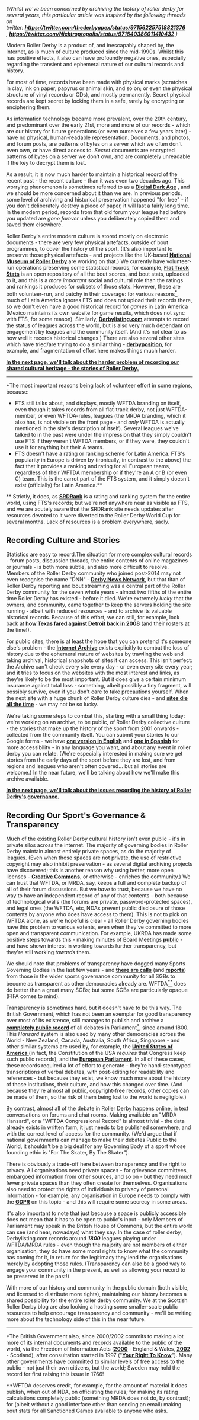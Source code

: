 <html><body><em>(Whilst we've been concerned by archiving the history of roller derby for several years, this particular article was inspired by the following threads on twitter: <a href="https://twitter.com/thederbyapex/status/971562257518821376"><strong>https://twitter.com/thederbyapex/status/971562257518821376</strong></a> , <a href="https://twitter.com/Nicktroptopolis/status/971840386011410432"><strong>https://twitter.com/Nicktroptopolis/status/971840386011410432</strong></a> )</em>

Modern Roller Derby is a product of, and inescapably shaped by, the Internet, as is much of culture produced since the mid-1990s. Whilst this has positive effects, it also can have profoundly negative ones, especially regarding the transient and ephemeral nature of our cultural records and history.

For most of time, records have been made with physical marks (scratches in clay, ink on paper, papyrus or animal skin, and so on; or even the physical structure of vinyl records or CDs), and mostly permanently. Secret physical records are kept secret by locking them in a safe, rarely by encrypting or enciphering them.

As information technology became more prevalent, over the 20th century, and predominant over the early 21st, more and more of our records - which are our history for future generations (or even ourselves a few years later) - have no physical, human-readable representation. Documents, and photos, and forum posts, are patterns of bytes on a server which we often don't even own, or have direct access to. <em>Secret</em> documents are encrypted patterns of bytes on a server we don't own, and are completely unreadable if the key to decrypt them is lost.

As a result, it is now much harder to maintain a historical record of the recent past - the recent culture - than it was even two decades ago. This worrying phenomenon is sometimes referred to as a <a href="https://en.wikipedia.org/wiki/Digital_dark_age"><strong>Digital Dark Age</strong></a> , and we should be more concerned about it than we are. In previous periods, some level of archiving and historical preservation happened "for free" - if you don't deliberately destroy a piece of paper, it will last a fairly long time. In the modern period, records from that old forum your league had before you updated are <em>gone forever</em> unless you deliberately copied them and saved them elsewhere.

Roller Derby's entire modern culture is stored mostly on electronic documents - there are very few physical artefacts, outside of bout programmes, to cover the history of the sport. (It's also important to preserve those physical artefacts - and projects like the UK-based <a href="http://nmrd.org.uk/"><strong>National Museum of Roller Derby</strong></a> are working on that.)
We currently have volunteer-run operations preserving some statistical records, for example, <a href="http://flattrackstats.com/"><strong>Flat Track Stats</strong></a> is an open repository of all the bout scores, and bout stats, uploaded to it, and this is a <em>more important</em> social and cultural role than the ratings and rankings it produces for subsets of those stats. However, these are both volunteer-run, and patchy in their coverage: for various reasons<a href="#footnotes"><sup><strong>*</strong></sup></a>, much of Latin America ignores FTS and does not upload their records there, so we don't even have a good historical record for <em>games</em> in Latin America (Mexico maintains its own website for game results, which does not sync with FTS, for some reason).
Similarly, <a href="http://derbylisting.com/word/"><strong>Derbylisting.com</strong></a> attempts to record the status of leagues across the world, but is also very much dependant on engagement by leagues and the community itself. (And it's not clear to us how well it records historical changes.) There are also several other sites which have tried/are trying to do a similar thing - <a href="https://derbyposition.com/en/"><strong>derbyposition</strong></a>, for example, and fragmentation of effort here makes things much harder.

<strong><a href="https://www.scottishrollerderbyblog.com/posts/2018/03/09/the-vanishing-history-of-roller-derby/2/">In the next page, we'll talk about the harder problem of recording our shared cultural heritage - the stories of Roller Derby.</a></strong>

<hr>

<a id="footnotes"></a>*The most important reasons being lack of volunteer effort in some regions, because:
<ul>
	<li>FTS still talks about, and displays, mostly WFTDA branding on itself, even though it takes records from all flat-track derby, not just WFTDA-member, or even WFTDA-rules, leagues (the MRDA branding, which it also has, is not visible on the front page - and <em>only</em> WFTDA is actually mentioned in the site's description of itself). Several leagues we've talked to in the past were under the impression that they simply couldn't use FTS if they weren't WFTDA members, or if they were, they couldn't use it for anything but their A teams.</li>
	<li>FTS doesn't have a rating or ranking scheme for Latin America. FTS's popularity in Europe is driven by (ironically, in contrast to the above) the fact that it provides a ranking and rating for all European teams, regardless of their WFTDA membership or if they're an A or B (or even C) team. This is the carrot part of the FTS system, and it simply doesn't exist (officially) for Latin America.**</li>
</ul>
** Strictly, it does, as <a href="http://aoanla.pythonanywhere.com/SRDRank.html"><strong>SRDRank</strong></a> is a rating and ranking system for the entire world, using FTS's records; but we're not anywhere near as visible as FTS, and we are acutely aware that the SRDRank site needs updates after resources devoted to it were diverted to the Roller Derby World Cup for several months. Lack of resources is a problem everywhere, sadly.
<!--nextpage-->
<h2>Recording Culture and Stories</h2>
Statistics are easy to record.The situation for more complex cultural records - forum posts, discussion threads, the entire contents of online magazines or journals - is both more subtle, and also more difficult to resolve. Members of the Roller Derby community who joined post-2014 may not even recognise the name "DNN" -<strong> <a href="http://www.derbynews.net/">Derby News Network</a></strong>, but that titan of Roller Derby reporting and bout streaming was a central part of the Roller Derby community for the seven whole years - almost two fifths of the entire time Roller Derby has existed - before it died. We're extremely <em>lucky</em> that the owners, and community, came together to keep the servers holding the site running - albeit with reduced resources - and to archive its valuable historical records. Because of this effort, we can still, for example, look back at <a href="http://www.derbynews.net/2008/09/09/5_texas_stops_9_detroit_83_46/"><strong>how Texas fared against Detroit back in 2008</strong></a> (and their rosters at the time!).

For public sites, there is at least the hope that you can pretend it's someone else's problem - the <a href="https://archive.org/"><strong>Internet Archive</strong></a> exists explicitly to combat the loss of history due to the ephemeral nature of websites by trawling the web and taking archival, historical snapshots of sites it can access. This isn't perfect: the Archive can't check every site every day - or even every site every year; and it tries to focus on the websites with the most interest and links, as they're likely to be the most important. But it does give a certain minimum insurance against total loss - something, albeit possibly a tiny fragment, will possibly survive, even if you don't care to take precautions yourself.
When the next site with a huge chunk of Roller Derby culture dies - and <a href="https://indieweb.org/site-deaths"><strong>sites die all the time</strong></a> - we may not be so lucky.

We're taking some steps to combat this, starting with a small thing today: we're working on an archive, to be public, of Roller Derby collective culture - the stories that make up the history of the sport from 2001 onwards - collected from the community itself. You can submit your stories to our Google forms - we have <a href="https://docs.google.com/forms/d/e/1FAIpQLSeFg0uCe1GrSUdv-2VrRU4Sczv_NhIygRZg3UwjjM-AxvIJKQ/viewform?usp=sf_link"><strong>one version in English</strong></a> and <a href="https://docs.google.com/forms/d/e/1FAIpQLSeRppNu4hkwlRzofmcD_stFmuYzgM9-ZNW1jK_GWulDzPgagA/viewform?usp=sf_link"><strong>one in Spanish</strong></a> for more accessibility - in any language you want, and about any event in roller derby you can relate. (We're especially interested in making sure we get stories from the early days of the sport before they are lost, and from regions and leagues who aren't often covered... but all stories are welcome.)
In the near future, we'll be talking about how we'll make this archive available.

<strong><a href="https://www.scottishrollerderbyblog.com/posts/2018/03/09/the-vanishing-history-of-roller-derby/3/">In the next page, we'll talk about the issues recording the history of Roller Derby's governance.</a></strong>
<!--nextpage-->
<h2>Recording Our Sport's Governance &amp; Transparency</h2>
Much of the existing Roller Derby cultural history isn't even public - it's in private silos across the internet. The majority of governing bodies in Roller Derby maintain almost entirely private spaces, as do the majority of leagues. (Even when those spaces are not private, the use of restrictive copyright may also inhibit preservation - as several digital archiving projects have discovered; this is another reason why using better, more open licenses - <a href="https://creativecommons.org/"><strong>Creative Commons</strong></a>, or otherwise - enriches the community.)
We can trust that WFTDA, or MRDA, say, keeps a full and complete backup of all of their forum discussions. But we <em>have</em> to trust, because we have no way to have an independent record of any of that contents - both because of technological walls (the forums are private, password-protected spaces), and legal ones (the WFTDA, etc, NDAs prevent public disclosure of those contents by anyone who does have access to them).
This is not to pick on WFTDA alone, as we're hopeful is clear - all Roller Derby governing bodies have this problem to various extents, even when they've committed to more open and transparent communication. For example, UKRDA has made some positive steps towards this - making minutes of Board Meetings <a href="https://drive.google.com/drive/folders/1387CqPTaHx_dp1JAgoxSrHlnrbC45aBj"><strong>public</strong></a> - and have shown interest in working towards further transparency, but they're still working <em>towards</em> them.

We should note that problems of transparency have dogged many Sports Governing Bodies in the last few years - and <a href="http://www.playthegame.org/news/comments/2016/034_the-rules-of-the-game-the-need-for-transparency-in-sports-governance/"><strong>there are calls</strong></a> (and <a href="http://www.playthegame.org/knowledge-bank/downloads/sports-governance-observer-2015/c14e0343-6716-42b5-9aa0-a6c700daeb48"><strong>reports</strong></a>) from those in the wider sports governance community for all SGBs to become as transparent as other democracies already are. WFTDA<a href="#footnotes2"><sup><strong>**</strong></sup></a> does do better than a great many SGBs; but some SGBs are particularly opaque (FIFA comes to mind).

Transparency is sometimes hard, but it doesn't have to be this way. The British Government, which has not been an exemplar for good transparency over most of its existence, still manages to publish and archive a <a href="https://hansard.parliament.uk/"><strong>completely public record</strong></a> of all debates in Parliament<a href="#footnotes3"><sup><strong>*</strong></sup></a>, since around 1800. This <em>Hansard</em> system is also used by many other democracies across the World - New Zealand, Canada, Australia, South Africa, Singapore - and other similar systems are used by, for example, the <a href="https://www.congress.gov/congressional-record"><strong>United States of America </strong></a>(in fact, the Constitution of the USA <em>requires</em> that Congress keep such public records), and the <a href="http://www.europarl.europa.eu/plenary/en/home.html"><strong>European Parliament</strong></a>.
In all of these cases, these records required a lot of effort to generate - they're hand-stenotyped transcriptions of verbal debates, with post-editing for readability and references - but because they exist, we know much more about the history of those institutions, their culture, and how this changed over time. (And because they're almost all public, copyright-free records, other copies can be made of them, so the risk of them being lost to the world is negligible.)

By contrast, almost all of the debate in Roller Derby happens online, in text conversations on forums and chat rooms. Making available an "MRDA Hansard", or a "WFTDA Congressional Record" is almost trivial - the data already exists in written form, it just needs to be published somewhere, and with the correct level of access for the community. (We'd argue that if national governments can manage to make their debates Public to the World, it shouldn't be a big deal for any Governing Body of a sport whose founding ethic is "For The Skater, By The Skater").

There is obviously a trade-off here between transparency and the right to privacy. All organisations need private spaces - for grievance committees, embargoed information from other sources, and so on - but they need much fewer private spaces than they often create for themselves. Organisations also need to protect the rights of individuals to privacy of personal information - for example, any organisation in Europe needs to comply with the <a href="https://www.eugdpr.org/gdpr-faqs.html"><strong>GDPR</strong></a> on this topic - and this will require some secrecy in some areas.

It's also important to note that just because a space is publicly accessible does not mean that it has to be open to public's input - only Members of Parliament may speak in the British House of Commons, but the entire world can see (and hear, nowadays) what they say. In the case of roller derby, Derbylisting.com records around <em><strong>1800</strong></em> leagues playing under WFTDA/MRDA rules - even though the majority are not members of either organisation, they do have some moral rights to know what the community has coming for it, in return for the legitimacy they lend the organisations merely by adopting those rules. (Transparency can also be a good way to engage your community in the present, as well as allowing your record to be preserved in the past!)

With more of our history and community in the public domain (both visible, and licensed to distribute more rights), maintaining our history becomes a shared possibility for the entire roller derby community.
We at the Scottish Roller Derby blog are also looking a hosting some smaller-scale public resources to help encourage transparency and community - we'll be writing more about the technology side of this in the near future.

<hr>

<a id="footnotes3"></a>*The British Government also, since 2000/2002 commits to making a lot more of its internal documents and records available to the public of the world, via the Freedom of Information Acts (<a href="https://www.legislation.gov.uk/ukpga/2000/36/contents"><strong>2000</strong></a> - England &amp; Wales, <a href="http://www.legislation.gov.uk/asp/2002/13/contents"><strong>2002</strong></a> - Scotland), after consultation started in 1997 ("<a href="https://www.gov.uk/government/publications/your-right-to-know-the-governments-proposals-for-a-freedom-of-information-act"><strong>Your Right To Know</strong></a>"). Many other governments have committed to similar levels of free access to the public - not just their own citizens, but the world; Sweden may hold the record for first raising this issue in 1766!

<a id="footnotes2"></a>**WFTDA deserves credit, for example, for the amount of material it does publish, when out of NDA, on officiating the rules; for making its rating calculations completely public (something MRDA does not do, by contrast); for (albeit without a good interface other than sending an email) making bout stats for all Sanctioned Games available to anyone who asks.</body></html>
